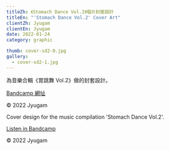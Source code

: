 ```yaml
---
titleZh: 《Stomach Dance Vol.2》唱片封面設計
titleEn: "'Stomach Dance Vol.2' Cover Art"
clientZh: Jyugam
clientEn: Jyugam
date: 2022-01-24
category: graphic

thumb: cover-sd2-0.jpg
gallery:
  - cover-sd2-1.jpg
---
```


為音樂合輯《胃跳舞 Vol.2》做的封套設計。

[Bandcamp 網址](https://jyugam.bandcamp.com/album/stomach-dance-vol-2)<br/>

© 2022 Jyugam

<!-- lang -->

Cover design for the music compilation 'Stomach Dance Vol.2'.

[Listen in Bandcamp](https://jyugam.bandcamp.com/album/stomach-dance-vol-2)<br/>

© 2022 Jyugam

